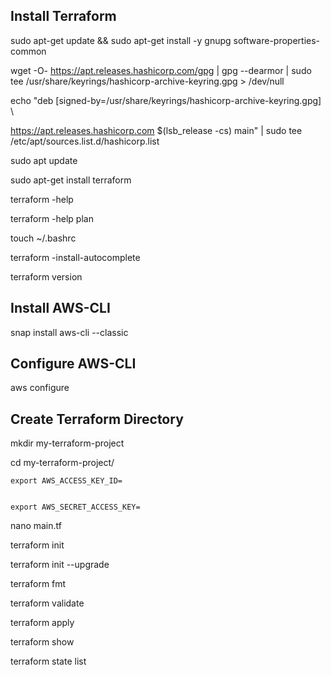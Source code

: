 ## Install Terraform

sudo apt-get update && sudo apt-get install -y gnupg software-properties-common

wget -O- https://apt.releases.hashicorp.com/gpg | gpg --dearmor | sudo tee /usr/share/keyrings/hashicorp-archive-keyring.gpg > /dev/null

echo "deb [signed-by=/usr/share/keyrings/hashicorp-archive-keyring.gpg] \

https://apt.releases.hashicorp.com $(lsb_release -cs) main" | sudo tee /etc/apt/sources.list.d/hashicorp.list

sudo apt update

sudo apt-get install terraform

terraform -help

terraform -help plan

touch ~/.bashrc

terraform -install-autocomplete

terraform version

## Install AWS-CLI

snap install aws-cli --classic

## Configure AWS-CLI

aws configure

## Create Terraform Directory

   mkdir my-terraform-project
   
cd my-terraform-project/

    export AWS_ACCESS_KEY_ID=

    
    export AWS_SECRET_ACCESS_KEY=

   
   nano main.tf 
   
terraform init
   
terraform init --upgrade
   
terraform fmt 
   
 terraform validate 
   
terraform apply 
   
terraform show
   
terraform state list 
